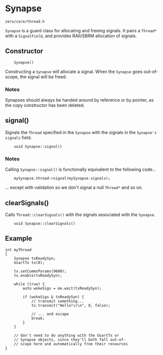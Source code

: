 # Synapse
```zero/core/thread.h```

```Synapse``` is a guard class for allocating and freeing signals. It pairs a ```Thread*``` with a ```SignalField```, and provides RAII/SBRM allocation of signals.

## Constructor
```
    Synapse()
```
Constructing a ```Synapse``` will allocate a signal. When the ```Synapse``` goes out-of-scope, the signal will be freed.

### Notes
Synapses should always be handed around by reference or by pointer, as the copy constructor has been deleted.

## signal()
Signals the ```Thread``` specified in the ```Synapse``` with the signals in the ```Synapse's``` ```signals``` field.
```
    void Synapse::signal()
```

### Notes
Calling ```Synapse::signal()``` is functionally equivalent to the following code...
```
    mySynapse.thread->signal(mySynapse.signals);
```
... except with validation so we don't signal a null ```Thread*``` and so on.

## clearSignals()
Calls ```Thread::clearSignals()``` with the signals associated with the ```Synapse```.
```
    void Synapse::clearSignals()
```

## Example
```
int myThread
{
    Synapse txReadySyn;
    UsartTx tx(0);

    tx.setCommsParams(9600);
    tx.enable(txReadySyn);

    while (true) {
        auto wokeSigs = me.wait(txReadySyn);

        if (wokeSigs & txReadySyn) {
            // transmit something...
            tx.transmit("Hello!\r\n", 8, false);

            // ... and escape
            break;
        }
    }

    // don't need to do anything with the UsartTx or
    // Synapse objects, since they'll both fall out-of-
    // scope here and automatically free their resources
}
```
